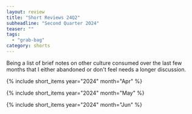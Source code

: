 ```yaml
---
layout: review
title: "Short Reviews 24Q2"
subheadline: "Second Quarter 2024"
teaser: ""
tags:
  - "grab-bag"
category: shorts
---
```


Being a list of brief notes on other culture consumed over the last few months that I either abandoned or don't feel needs a longer discussion.

{% include short_items year="2024" month="Apr" %}

{% include short_items year="2024" month="May" %}

{% include short_items year="2024" month="Jun" %}